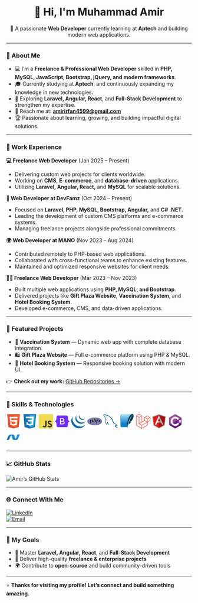 <h1 align="center">👋 Hi, I'm Muhammad Amir</h1>

<p align="center">
🚀 A passionate <b>Web Developer</b> currently learning at <b>Aptech</b> and building modern web applications.
</p>

---

### 💫 About Me
- 💻 I’m a **Freelance & Professional Web Developer** skilled in **PHP, MySQL, JavaScript, Bootstrap, jQuery, and modern frameworks**.  
- 🎓 Currently studying at **Aptech**, and continuously expanding my knowledge in new technologies.  
- 🌱 Exploring **Laravel, Angular, React**, and **Full-Stack Development** to strengthen my expertise.  
- 📧 Reach me at: **amirirfan4599@gmail.com**  
- 🏆 Passionate about learning, growing, and building impactful digital solutions.  

---

### 💼 Work Experience

**💻 Freelance Web Developer** (Jan 2025 – Present)  
- Delivering custom web projects for clients worldwide.  
- Working on **CMS**, **E-commerce**, and **database-driven** applications.  
- Utilizing **Laravel, Angular, React,** and **MySQL** for scalable solutions.  

**🏢 Web Developer at DevFamz** (Oct 2024 – Present)  
- Focused on **Laravel, PHP, MySQL, Bootstrap, Angular,** and **C# .NET**.  
- Leading the development of custom CMS platforms and e-commerce systems.  
- Managing freelance projects alongside professional commitments.  

**🌍 Web Developer at MANO** (Nov 2023 – Aug 2024)  
- Contributed remotely to PHP-based web applications.  
- Collaborated with cross-functional teams to enhance existing features.  
- Maintained and optimized responsive websites for client needs.  

**🧑‍💻 Freelance Web Developer** (Mar 2023 – Nov 2023)  
- Built multiple web applications using **PHP, MySQL, and Bootstrap**.  
- Delivered projects like **Gift Plaza Website**, **Vaccination System**, and **Hotel Booking System**.  
- Developed e-commerce, CMS, and data-driven applications.  

---

### 🌟 Featured Projects
- 🧬 **Vaccination System** — Dynamic web app with complete database integration.  
- 🛍️ **Gift Plaza Website** — Full e-commerce platform using PHP & MySQL.  
- 🏨 **Hotel Booking System** — Responsive booking solution with modern UI.  

👉 **Check out my work:** [GitHub Repositories →](https://github.com/dev-muhammad-amir)

---

### 🧰 Skills & Technologies
<p align="left">
  <img src="https://raw.githubusercontent.com/devicons/devicon/master/icons/html5/html5-original.svg" alt="html5" width="40" height="40"/>
  <img src="https://raw.githubusercontent.com/devicons/devicon/master/icons/css3/css3-original.svg" alt="css3" width="40" height="40"/>
  <img src="https://raw.githubusercontent.com/devicons/devicon/master/icons/javascript/javascript-original.svg" alt="javascript" width="40" height="40"/>
  <img src="https://raw.githubusercontent.com/devicons/devicon/master/icons/bootstrap/bootstrap-plain.svg" alt="bootstrap" width="40" height="40"/>
  <img src="https://raw.githubusercontent.com/devicons/devicon/master/icons/jquery/jquery-original.svg" alt="jquery" width="40" height="40"/>
  <img src="https://raw.githubusercontent.com/devicons/devicon/master/icons/php/php-original.svg" alt="php" width="40" height="40"/>
  <img src="https://raw.githubusercontent.com/devicons/devicon/master/icons/mysql/mysql-original.svg" alt="mysql" width="40" height="40"/>
  <img src="https://raw.githubusercontent.com/devicons/devicon/master/icons/sqlite/sqlite-original.svg" alt="sqlite" width="40" height="40"/>
  <img src="https://raw.githubusercontent.com/devicons/devicon/master/icons/laravel/laravel-original.svg" alt="laravel" width="40" height="40"/>
  <img src="https://raw.githubusercontent.com/devicons/devicon/master/icons/angularjs/angularjs-original.svg" alt="angular" width="40" height="40"/>
  <img src="https://raw.githubusercontent.com/devicons/devicon/master/icons/csharp/csharp-original.svg" alt="csharp" width="40" height="40"/>
  <img src="https://raw.githubusercontent.com/devicons/devicon/master/icons/dot-net/dot-net-original.svg" alt="dotnet" width="40" height="40"/>
</p>

---

### 📈 GitHub Stats
![Amir’s GitHub Stats](https://github-readme-stats.vercel.app/api?username=dev-muhammad-amir&show_icons=true&theme=tokyonight)

---

### 🌐 Connect With Me
[![LinkedIn](https://img.shields.io/badge/LinkedIn-0077B5?logo=linkedin&logoColor=white)](https://www.linkedin.com/in/muhammad-amir-1569b631a/)  
[![Email](https://img.shields.io/badge/Email-D14836?logo=gmail&logoColor=white)](mailto:amirirfan4599@gmail.com)

---

### 🎯 My Goals
- 🧠 Master **Laravel, Angular, React**, and **Full-Stack Development**  
- 💼 Deliver high-quality **freelance & enterprise projects**  
- 🌍 Contribute to **open-source** and build community-driven tools  

---

⭐ **Thanks for visiting my profile! Let’s connect and build something amazing.**
